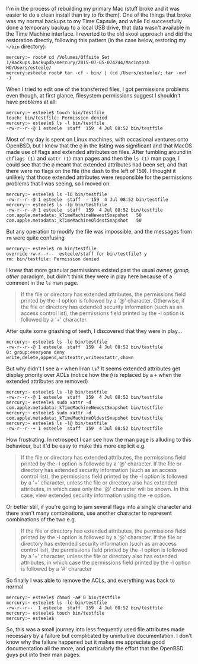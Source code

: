 <!--
.. title: A journey in obscure MacOS permissions
.. slug: a-journey-in-obscure-macos-permissions.md
.. date: 2015/07/11 05:29:47
.. tags: 
.. spellcheck_exceptions: unintuitive,skool, filesystem, OpenBSD, MacOS, xattr, ACLs, chflags,USB
.. is_orphan: False
.. link:
.. description:
-->

I'm in the process of rebuilding my primary Mac (stuff broke and it was easier to do a clean install than try to fix them). One of the things that broke was my normal backups to my Time Capsule, and while I'd successfully done a temporary backup to a local USB drive, that data wasn't available in the Time Machine interface. I reverted to the old skool approach and did the restoration directly, following this pattern (in the case below, restoring my `~/bin` directory):

```
mercury:~ root# cd /Volumes/Offsite Set 1/Backups.backupdb/mercury/2015-07-05-074244/Macintosh HD/Users/esteele/
mercury:esteele root# tar -cf - bin/ | (cd /Users/esteele/; tar -xvf -)
```

When I tried to edit one of the transferred files, I got permissions problems even though, at first glance, filesystem permissions suggest I shouldn't have problems at all:

```
mercury:~ esteele$ touch bin/testfile
touch: bin/testfile: Permission denied
mercury:~ esteele$ ls -l bin/testfile
-rw-r--r--@ 1 esteele  staff  159  4 Jul 08:52 bin/testfile
```

Most of my day is spent on Linux machines, with occasional ventures onto OpenBSD, but I knew that the `@` in the listing was significant and that MacOS made use of flags and extended attributes on files. After fumbling around in `chflags (1)` and `xattr (1)`  man pages and then the `ls (1)` man page, I could see that the `@` meant that extended attributes had been set, and that there were no flags on the file (the dash to the left of 159). I thought it unlikely that those extended attributes were responsible for the permissions problems that I was seeing, so I moved on:

```
mercury:~ esteele$ ls -lO bin/testfile
-rw-r--r--@ 1 esteele  staff  - 159  4 Jul 08:52 bin/testfile
mercury:~ esteele$ ls -l@ bin/testfile
-rw-r--r--@ 1 esteele  staff  159  4 Jul 08:52 bin/testfile
com.apple.metadata:_kTimeMachineNewestSnapshot   50
com.apple.metadata:_kTimeMachineOldestSnapshot   50
```

But any operation to modify the file was impossible, and the messages from `rm` were quite confusing

```
mercury:~ esteele$ rm bin/testfile
override rw-r--r--  esteele/staff for bin/testfile? y
rm: bin/testfile: Permission denied
```

I knew that more granular permissions existed past the usual *owner, group, other* paradigm, but didn't think they were in play here because of a comment in the `ls` man page.

> If the file or directory has extended attributes, the permissions field printed by the -l option is followed by a '@' character.  Otherwise, if the file or directory has extended security information (such as an access control list), the permissions field printed by the -l option is followed by a '+' character.

After quite some gnashing of teeth, I discovered that they were in play...

```
mercury:~ esteele$ ls -le bin/testfile
-rw-r--r--@ 1 esteele  staff  159  4 Jul 08:52 bin/testfile
0: group:everyone deny write,delete,append,writeattr,writeextattr,chown
```

But why didn't I see a `+` when I ran `ls`? It seems extended attributes get display priority over ACLs (notice how the `@` is replaced by a `+` when the extended attributes are removed)

```
mercury:~ esteele$ ls -l@ bin/testfile
-rw-r--r--@ 1 esteele  staff  159  4 Jul 08:52 bin/testfile
mercury:~ esteele$ sudo xattr -d com.apple.metadata:_kTimeMachineNewestSnapshot bin/testfile
mercury:~ esteele$ sudo xattr -d com.apple.metadata:_kTimeMachineOldestSnapshot bin/testfile
mercury:~ esteele$ ls -l@ bin/testfile
-rw-r--r--+ 1 esteele  staff  159  4 Jul 08:52 bin/testfile
```

How frustrating. In retrospect I can see how the man page is alluding to this behaviour, but it'd be easy to make this more explicit e.g.

> If the file or directory has extended attributes, the permissions field printed by the -l option is followed by a '@' character.  If the file or directory has extended security information (such as an access control list), the permissions field printed by the -l option is followed by a '+' character, unless the file or directory also has extended attributes, in which case only the '@' character will be shown. In this case, view extended security information using the -e option.

Or better still, if you're going to jam several flags into a single character and there aren't many combinations, use another character to represent combinations of the two e.g.

> If the file or directory has extended attributes, the permissions field printed by the -l option is followed by a '@' character.  If the file or directory has extended security information (such as an access control list), the permissions field printed by the -l option is followed by a '+' character, unless the file or directory also has extended attributes, in which case the permissions field printed by the -l option is followed by a '#' character

So finally I was able to remove the ACLs, and everything was back to normal

```
mercury:~ esteele$ chmod -a# 0 bin/testfile
mercury:~ esteele$ ls -le bin/testfile
-rw-r--r--  1 esteele  staff  159  4 Jul 08:52 bin/testfile
mercury:~ esteele$ touch bin/testfile
mercury:~ esteele$
```

So, this was a small journey into less frequently used file attributes made necessary by a failure but complicated by unintuitive documentation. I don't know why the failure happened but it makes me appreciate good documentation all the more, and particularly the effort that the OpenBSD guys put into their man pages.